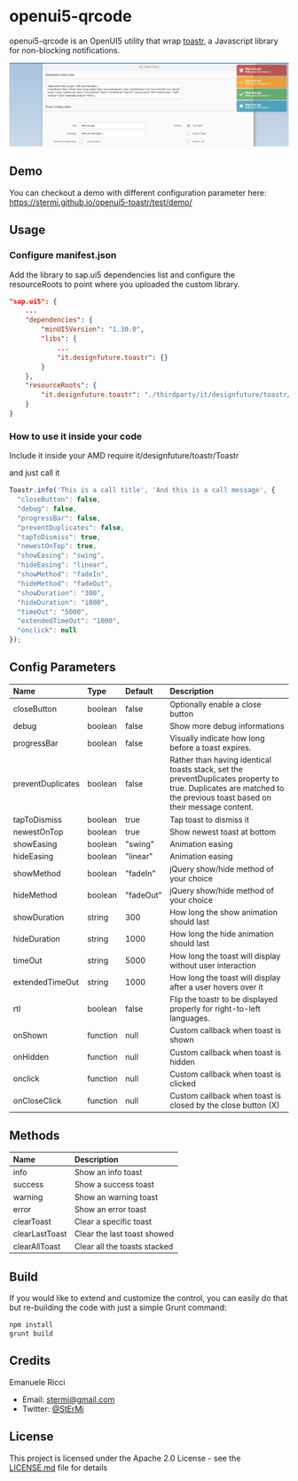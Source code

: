 # openui5-qrcode

openui5-qrcode is an OpenUI5 utility that wrap [toastr](https://github.com/CodeSeven/toastr), a Javascript library for non-blocking notifications.

![openui5-toastr preview](https://raw.githubusercontent.com/StErMi/openui5-toastr/master/preview.PNG)

## Demo

You can checkout a demo with different configuration parameter here: https://stermi.github.io/openui5-toastr/test/demo/

## Usage

### Configure manifest.json

Add the library to sap.ui5 dependencies list and configure the resourceRoots to point where you uploaded the custom library.

```json
"sap.ui5": {
    ...
	"dependencies": {
		"minUI5Version": "1.30.0",
		"libs": {
    		...
			"it.designfuture.toastr": {}
		}
	},
	"resourceRoots": {
		"it.designfuture.toastr": "./thirdparty/it/designfuture/toastr/"
	}
}
```

### How to use it inside your code

Include it inside your AMD require it/designfuture/toastr/Toastr

and just call it

```javascript
Toastr.info('This is a call title', 'And this is a call message', {
  "closeButton": false,
  "debug": false,
  "progressBar": false,
  "preventDuplicates": false,
  "tapToDismiss": true,
  "newestOnTop": true,
  "showEasing": "swing",
  "hideEasing": "linear",
  "showMethod": "fadeIn",
  "hideMethod": "fadeOut",
  "showDuration": "300",
  "hideDuration": "1000",
  "timeOut": "5000",
  "extendedTimeOut": "1000",
  "onclick": null
});
```

## Config Parameters

| Name | Type | Default| Description
| :---- | :------------------- | :---- | :---------  |
| closeButton | boolean | false | Optionally enable a close button
| debug | boolean | false | Show more debug informations
| progressBar | boolean | false | Visually indicate how long before a toast expires.
| preventDuplicates | boolean | false | Rather than having identical toasts stack, set the preventDuplicates property to true. Duplicates are matched to the previous toast based on their message content.
| tapToDismiss | boolean | true | Tap toast to dismiss it
| newestOnTop | boolean | true | Show newest toast at bottom
| showEasing | boolean | "swing" | Animation easing
| hideEasing | boolean | "linear" | Animation easing
| showMethod | boolean | "fadeIn" | jQuery show/hide method of your choice
| hideMethod | boolean | "fadeOut" | jQuery show/hide method of your choice
| showDuration | string | 300 | How long the show animation should last
| hideDuration | string | 1000 | How long the hide animation should last
| timeOut | string | 5000 | How long the toast will display without user interaction
| extendedTimeOut | string | 1000 | How long the toast will display after a user hovers over it
| rtl | boolean | false | Flip the toastr to be displayed properly for right-to-left languages.
| onShown | function | null | Custom callback when toast is shown
| onHidden | function | null | Custom callback when toast is hidden
| onclick | function | null | Custom callback when toast is clicked
| onCloseClick | function | null | Custom callback when toast is closed by the close button (X)


## Methods

| Name |  Description
| :---- | :------------------- |
| info | Show an info toast
| success | Show a success toast
| warning | Show an warning toast
| error | Show an error toast
| clearToast | Clear a specific toast
| clearLastToast | Clear the last toast showed
| clearAllToast | Clear all the toasts stacked

## Build

If you would like to extend and customize the control, you can easily do that but re-building the code with just a simple Grunt command:

```
npm install
grunt build
```

## Credits

Emanuele Ricci

 - Email: [stermi@gmail.com](stermi@gmail.com)
 - Twitter: [@StErMi](https://twitter.com/StErMi)

## License
This project is licensed under the Apache 2.0 License - see the [LICENSE.md](LICENSE.md) file for details
